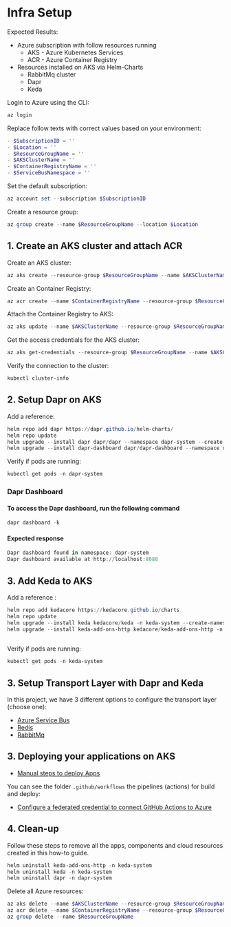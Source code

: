 # Infra Setup

Expected Results:

- Azure subscription with follow resources running
  - AKS - Azure Kubernetes Services
  - ACR - Azure Container Registry
- Resources installed on AKS via Helm-Charts
  - RabbitMq cluster
  - Dapr
  - Keda

Login to Azure using the CLI:

```powershell
az login
```

Replace follow texts with correct values based on your environment:

```powershell
- $SubscriptionID = ''
- $Location = ''
- $ResourceGroupName = ''
- $AKSClusterName = ''
- $ContainerRegistryName = ''
- $ServiceBusNamespace = ''
```

Set the default subscription:

```powershell
az account set --subscription $SubscriptionID
```

Create a resource group:

```powershell
az group create --name $ResourceGroupName --location $Location
```

## 1. Create an AKS cluster and attach ACR

Create an AKS cluster:

```powershell
az aks create --resource-group $ResourceGroupName --name $AKSClusterName --node-count 3 --location $Location --node-vm-size Standard_D4ds_v5 --tier free --enable-pod-identity --network-plugin azure --generate-ssh-keys
```

Create an Container Registry:

```powershell
az acr create --name $ContainerRegistryName --resource-group $ResourceGroupName --sku basic
```

Attach the Container Registry to AKS:

```powershell
az aks update --name $AKSClusterName --resource-group $ResourceGroupName --attach-acr $ContainerRegistryName
```

Get the access credentials for the AKS cluster:

```powershell
az aks get-credentials --resource-group $ResourceGroupName --name $AKSClusterName --overwrite-existing
```

Verify the connection to the cluster:

```powershell
kubectl cluster-info
```

## 2. Setup Dapr on AKS

Add a reference:

```powershell
helm repo add dapr https://dapr.github.io/helm-charts/   
helm repo update
helm upgrade --install dapr dapr/dapr --namespace dapr-system --create-namespace
helm upgrade --install dapr-dashboard dapr/dapr-dashboard --namespace dapr-system --create-namespace
```

Verify if pods are running:

```powershell
kubectl get pods -n dapr-system
```

### Dapr Dashboard

#### To access the Dapr dashboard, run the following command

```powershell
dapr dashboard -k
```

#### Expected response

```powershell
Dapr dashboard found in namespace: dapr-system
Dapr dashboard available at http://localhost:8080
```

## 3. Add Keda to AKS

Add a reference :

```powershell
helm repo add kedacore https://kedacore.github.io/charts
helm repo update
helm upgrade --install keda kedacore/keda -n keda-system --create-namespace
helm upgrade --install keda-add-ons-http kedacore/keda-add-ons-http -n keda-system --create-namespace
 
```

Verify if pods are running:

```powershell
kubectl get pods -n keda-system
```

## 3. Setup Transport Layer with Dapr and Keda

In this project, we have 3 different options to configure the transport layer (choose one):

- [Azure Service Bus](setup-infra-azsbus.md)
- [Redis](setup-infra-redis.md)
- [RabbitMq](setup-infra-rbmq.md)

## 3. Deploying  your applications on AKS

- [Manual steps to deploy Apps](setup-app.md)

You can see the folder `.github/workflows` the pipelines (actions) for build and deploy:

- [Configure a federated credential to connect GitHub Actions to Azure](https://learn.microsoft.com/en-us/azure/developer/github/connect-from-azure)

## 4. Clean-up

Follow these steps to remove all the apps, components and cloud resources created in this how-to guide.

```powershell
helm uninstall keda-add-ons-http -n keda-system
helm uninstall keda -n keda-system
helm uninstall dapr -n dapr-system
```

Delete all Azure resources:

```powershell
az aks delete --name $AKSClusterName --resource-group $ResourceGroupName
az acr delete --name $ContainerRegistryName --resource-group $ResourceGroupName
az group delete --name $ResourceGroupName
```
